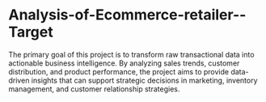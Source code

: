 # Analysis-of-Ecommerce-retailer--Target
The primary goal of this project is to transform raw transactional data into actionable business intelligence. By analyzing sales trends, customer distribution, and product performance, the project aims to provide data-driven insights that can support strategic decisions in marketing, inventory management, and customer relationship strategies.
